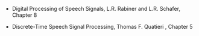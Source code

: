- Digital Processing of Speech Signals, L.R. Rabiner and L.R. Schafer, Chapter 8

- Discrete-Time Speech Signal Processing, Thomas F. Quatieri , Chapter 5


